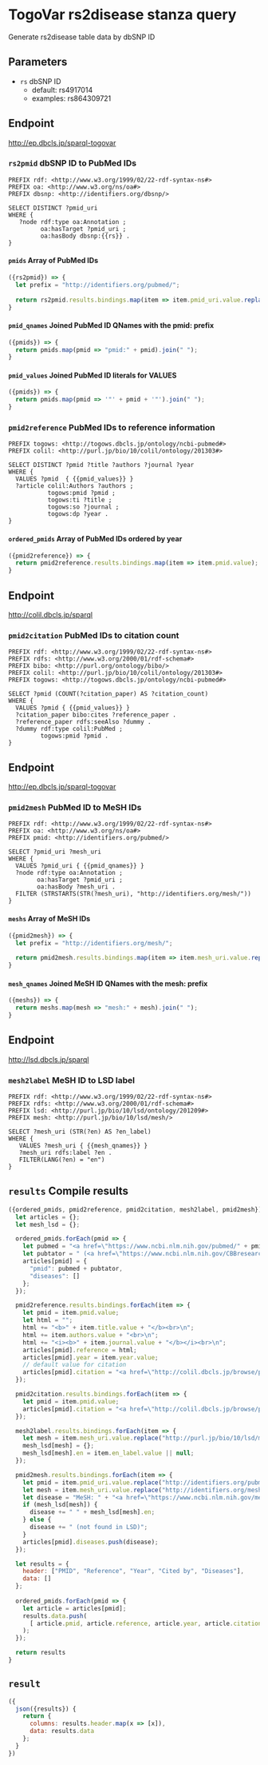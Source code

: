 # TogoVar rs2disease stanza query

Generate rs2disease table data by dbSNP ID

## Parameters

* `rs` dbSNP ID
  * default: rs4917014
  * examples: rs864309721

## Endpoint

http://ep.dbcls.jp/sparql-togovar

### `rs2pmid` dbSNP ID to PubMed IDs

```sparql
PREFIX rdf: <http://www.w3.org/1999/02/22-rdf-syntax-ns#>
PREFIX oa: <http://www.w3.org/ns/oa#>
PREFIX dbsnp: <http://identifiers.org/dbsnp/>

SELECT DISTINCT ?pmid_uri
WHERE {
   ?node rdf:type oa:Annotation ;
         oa:hasTarget ?pmid_uri ;
         oa:hasBody dbsnp:{{rs}} .
}
```

#### `pmids` Array of PubMed IDs

```javascript
({rs2pmid}) => {
  let prefix = "http://identifiers.org/pubmed/";
  
  return rs2pmid.results.bindings.map(item => item.pmid_uri.value.replace(prefix, ""));
}
```

#### `pmid_qnames` Joined PubMed ID QNames with the pmid: prefix

```javascript
({pmids}) => {
  return pmids.map(pmid => "pmid:" + pmid).join(" ");
}
```

#### `pmid_values` Joined PubMed ID literals for VALUES

```javascript
({pmids}) => {
  return pmids.map(pmid => '"' + pmid + '"').join(" ");
}
```

### `pmid2reference` PubMed IDs to reference information

```sparql
PREFIX togows: <http://togows.dbcls.jp/ontology/ncbi-pubmed#>
PREFIX colil: <http://purl.jp/bio/10/colil/ontology/201303#>

SELECT DISTINCT ?pmid ?title ?authors ?journal ?year
WHERE {
  VALUES ?pmid  { {{pmid_values}} }
  ?article colil:Authors ?authors ;
           togows:pmid ?pmid ;
           togows:ti ?title ;
           togows:so ?journal ;
           togows:dp ?year .
}
```

#### `ordered_pmids` Array of PubMed IDs ordered by year

```javascript
({pmid2reference}) => {
  return pmid2reference.results.bindings.map(item => item.pmid.value);
}
```

## Endpoint

http://colil.dbcls.jp/sparql

### `pmid2citation` PubMed IDs to citation count

```sparql
PREFIX rdf: <http://www.w3.org/1999/02/22-rdf-syntax-ns#>
PREFIX rdfs: <http://www.w3.org/2000/01/rdf-schema#>
PREFIX bibo: <http://purl.org/ontology/bibo/>
PREFIX colil: <http://purl.jp/bio/10/colil/ontology/201303#>
PREFIX togows: <http://togows.dbcls.jp/ontology/ncbi-pubmed#>

SELECT ?pmid (COUNT(?citation_paper) AS ?citation_count)
WHERE {
  VALUES ?pmid { {{pmid_values}} }
  ?citation_paper bibo:cites ?reference_paper .
  ?reference_paper rdfs:seeAlso ?dummy .
  ?dummy rdf:type colil:PubMed ;
         togows:pmid ?pmid .
}
```

## Endpoint

http://ep.dbcls.jp/sparql-togovar

### `pmid2mesh` PubMed ID to MeSH IDs

```sparql
PREFIX rdf: <http://www.w3.org/1999/02/22-rdf-syntax-ns#>
PREFIX oa: <http://www.w3.org/ns/oa#>
PREFIX pmid: <http://identifiers.org/pubmed/>

SELECT ?pmid_uri ?mesh_uri
WHERE {
  VALUES ?pmid_uri { {{pmid_qnames}} }
  ?node rdf:type oa:Annotation ;
        oa:hasTarget ?pmid_uri ;
        oa:hasBody ?mesh_uri .
  FILTER (STRSTARTS(STR(?mesh_uri), "http://identifiers.org/mesh/"))
}
```

#### `meshs` Array of MeSH IDs

```javascript
({pmid2mesh}) => {
  let prefix = "http://identifiers.org/mesh/";
  
  return pmid2mesh.results.bindings.map(item => item.mesh_uri.value.replace(prefix, ""));
}
```

#### `mesh_qnames` Joined MeSH ID QNames with the mesh: prefix

```javascript
({meshs}) => {
  return meshs.map(mesh => "mesh:" + mesh).join(" ");
}
```

## Endpoint

http://lsd.dbcls.jp/sparql

### `mesh2label` MeSH ID to LSD label

```sparql
PREFIX rdf: <http://www.w3.org/1999/02/22-rdf-syntax-ns#>
PREFIX rdfs: <http://www.w3.org/2000/01/rdf-schema#>
PREFIX lsd: <http://purl.jp/bio/10/lsd/ontology/201209#>
PREFIX mesh: <http://purl.jp/bio/10/lsd/mesh/>

SELECT ?mesh_uri (STR(?en) AS ?en_label)
WHERE {
   VALUES ?mesh_uri { {{mesh_qnames}} }
   ?mesh_uri rdfs:label ?en .
   FILTER(LANG(?en) = "en")
}
```

## `results` Compile results

```javascript
({ordered_pmids, pmid2reference, pmid2citation, mesh2label, pmid2mesh}) => {
  let articles = {};
  let mesh_lsd = {};

  ordered_pmids.forEach(pmid => {
    let pubmed = "<a href=\"https://www.ncbi.nlm.nih.gov/pubmed/" + pmid + "\">" + pmid + "</a>";
    let pubtator = " (<a href=\"https://www.ncbi.nlm.nih.gov/CBBresearch/Lu/Demo/PubTator/curator_identifier.cgi?pmid=" + pmid + "&Gene_display=1&Disease_display=1&Mutation_display=1&Species_display=1&Chemical_display=1\">PubTator</a>)";
    articles[pmid] = {
      "pmid": pubmed + pubtator,
      "diseases": []
    };
  });

  pmid2reference.results.bindings.forEach(item => {
    let pmid = item.pmid.value;
    let html = "";
    html += "<b>" + item.title.value + "</b><br>\n";
    html += item.authors.value + "<br>\n";
    html += "<i><b>" + item.journal.value + "</b></i><br>\n";
    articles[pmid].reference = html;
    articles[pmid].year = item.year.value;
    // default value for citation
    articles[pmid].citation = "<a href=\"http://colil.dbcls.jp/browse/papers/" + pmid + "/\">" + 0 + "</a>";
  });

  pmid2citation.results.bindings.forEach(item => {
    let pmid = item.pmid.value;
    articles[pmid].citation = "<a href=\"http://colil.dbcls.jp/browse/papers/" + pmid + "/\">" + item.citation_count.value + "</a>";
  });

  mesh2label.results.bindings.forEach(item => {
    let mesh = item.mesh_uri.value.replace("http://purl.jp/bio/10/lsd/mesh/", "");
    mesh_lsd[mesh] = {};
    mesh_lsd[mesh].en = item.en_label.value || null;
  });

  pmid2mesh.results.bindings.forEach(item => {
    let pmid = item.pmid_uri.value.replace("http://identifiers.org/pubmed/", "");
    let mesh = item.mesh_uri.value.replace("http://identifiers.org/mesh/", "");
    let disease = "MeSH: " + "<a href=\"https://www.ncbi.nlm.nih.gov/mesh/?term=" + mesh + "\">" + mesh + "</a>";
    if (mesh_lsd[mesh]) {
      disease += " " + mesh_lsd[mesh].en;
    } else {
      disease += " (not found in LSD)";
    }
    articles[pmid].diseases.push(disease);
  });

  let results = {
    header: ["PMID", "Reference", "Year", "Cited by", "Diseases"],
    data: []
  };
  
  ordered_pmids.forEach(pmid => {
    let article = articles[pmid];
    results.data.push(
      [ article.pmid, article.reference, article.year, article.citation, article.diseases ]
    );
  });

  return results
}
```

## `result`

```javascript
({
  json({results}) {
    return {
      columns: results.header.map(x => [x]),
      data: results.data
    };
  }
})
```
